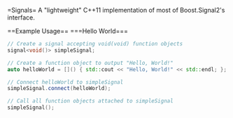 =Signals=
A "lightweight" C++11 implementation of most of Boost.Signal2's interface.

==Example Usage==
===Hello World===
```cpp
// Create a signal accepting void(void) function objects
signal<void()> simpleSignal;

// Create a function object to output "Hello, World!"
auto helloWorld = []() { std::cout << "Hello, World!" << std::endl; };

// Connect helloWorld to simpleSignal
simpleSignal.connect(helloWorld);

// Call all function objects attached to simpleSignal
simpleSignal();
```
